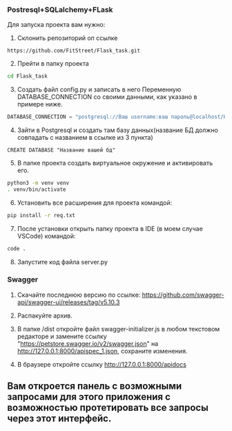 ### Postresql+SQLalchemy+FLask

Для запуска проекта вам нужно:

1. Склонить репозиторий оп ссылке 
```
https://github.com/FitStreet/Flask_task.git
```
2. Прейти в папку проекта
```bash
cd Flask_task
```
3. Создать файл config.py и записать в него Переменную DATABASE_CONNECTION со своими данными, как указано в примере ниже.
```python
DATABASE_CONNECTION = "postgresql://Ваш username:ваш пароль@localhost/Название вашей базы данных"
```
4. Зайти в Postgresql и создать там базу данных(название БД должно совпадать с названием в ссылке из 3 пункта)
```postgresql
CREATE DATABASE "Название вашей бд"
```
5. В папке проекта создать виртуальное окружение и активировать его.
```bash
python3 -m venv venv
. venv/bin/activate
```
6. Установить все расширения для проекта командой:
```bash
pip install -r req.txt
```
7. После установки открыть папку проекта в IDE (в моем случае VSCode) командой:
```bash
code .
```
8. Запустите код файла server.py

### Swagger

1. Скачайте последнюю версию по ссылке:
https://github.com/swagger-api/swagger-ui/releases/tag/v5.10.3

2. Распакуйте архив.
3. В папке /dist откройте файл swagger-initializer.js в любом текстовом редакторе и замените ссылку "https://petstore.swagger.io/v2/swagger.json" на 
http://127.0.0.1:8000/apispec_1.json, сохраните изменения.
4. В браузере откройте ссылку http://127.0.0.1:8000/apidocs 

## Вам откроется панель с возможными запросами для этого приложения с возможностью протетировать все запросы через этот интерфейс.
